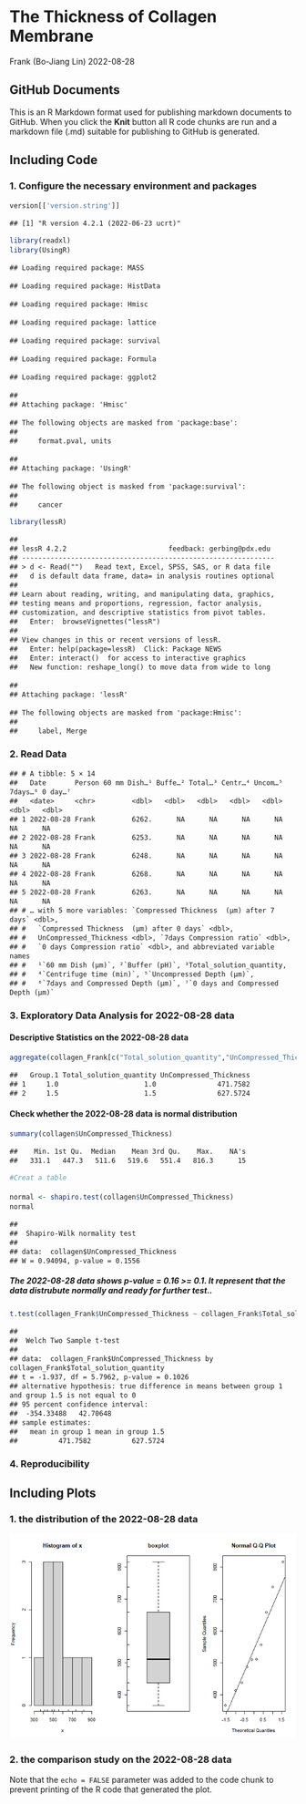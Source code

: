 The Thickness of Collagen Membrane
================
Frank (Bo-Jiang Lin)
2022-08-28

## GitHub Documents

This is an R Markdown format used for publishing markdown documents to
GitHub. When you click the **Knit** button all R code chunks are run and
a markdown file (.md) suitable for publishing to GitHub is generated.

## Including Code

### 1. Configure the necessary environment and packages

``` r
version[['version.string']]
```

    ## [1] "R version 4.2.1 (2022-06-23 ucrt)"

``` r
library(readxl)
library(UsingR)
```

    ## Loading required package: MASS

    ## Loading required package: HistData

    ## Loading required package: Hmisc

    ## Loading required package: lattice

    ## Loading required package: survival

    ## Loading required package: Formula

    ## Loading required package: ggplot2

    ## 
    ## Attaching package: 'Hmisc'

    ## The following objects are masked from 'package:base':
    ## 
    ##     format.pval, units

    ## 
    ## Attaching package: 'UsingR'

    ## The following object is masked from 'package:survival':
    ## 
    ##     cancer

``` r
library(lessR)
```

    ## 
    ## lessR 4.2.2                         feedback: gerbing@pdx.edu 
    ## --------------------------------------------------------------
    ## > d <- Read("")   Read text, Excel, SPSS, SAS, or R data file
    ##   d is default data frame, data= in analysis routines optional
    ## 
    ## Learn about reading, writing, and manipulating data, graphics,
    ## testing means and proportions, regression, factor analysis,
    ## customization, and descriptive statistics from pivot tables.
    ##   Enter:  browseVignettes("lessR")
    ## 
    ## View changes in this or recent versions of lessR.
    ##   Enter: help(package=lessR)  Click: Package NEWS
    ##   Enter: interact()  for access to interactive graphics
    ##   New function: reshape_long() to move data from wide to long

    ## 
    ## Attaching package: 'lessR'

    ## The following objects are masked from 'package:Hmisc':
    ## 
    ##     label, Merge

### 2. Read Data

    ## # A tibble: 5 × 14
    ##   Date       Person 60 mm Dish…¹ Buffe…² Total…³ Centr…⁴ Uncom…⁵ 7days…⁶ 0 day…⁷
    ##   <date>     <chr>         <dbl>   <dbl>   <dbl>   <dbl>   <dbl>   <dbl>   <dbl>
    ## 1 2022-08-28 Frank         6262.      NA      NA      NA      NA      NA      NA
    ## 2 2022-08-28 Frank         6253.      NA      NA      NA      NA      NA      NA
    ## 3 2022-08-28 Frank         6248.      NA      NA      NA      NA      NA      NA
    ## 4 2022-08-28 Frank         6268.      NA      NA      NA      NA      NA      NA
    ## 5 2022-08-28 Frank         6263.      NA      NA      NA      NA      NA      NA
    ## # … with 5 more variables: `Compressed Thickness  (μm) after 7 days` <dbl>,
    ## #   `Compressed Thickness  (μm) after 0 days` <dbl>,
    ## #   UnCompressed_Thickness <dbl>, `7days Compression ratio` <dbl>,
    ## #   `0 days Compression ratio` <dbl>, and abbreviated variable names
    ## #   ¹​`60 mm Dish (μm)`, ²​`Buffer (pH)`, ³​Total_solution_quantity,
    ## #   ⁴​`Centrifuge time (min)`, ⁵​`Uncompressed Depth (μm)`,
    ## #   ⁶​`7days and Compressed Depth (μm)`, ⁷​`0 days and Compressed Depth (μm)`

### 3. Exploratory Data Analysis for 2022-08-28 data

#### Descriptive Statistics on the 2022-08-28 data

``` r
aggregate(collagen_Frank[c("Total_solution_quantity","UnCompressed_Thickness")],list(collagen_Frank$Total_solution_quantity),mean)
```

    ##   Group.1 Total_solution_quantity UnCompressed_Thickness
    ## 1     1.0                     1.0               471.7582
    ## 2     1.5                     1.5               627.5724

#### Check whether the 2022-08-28 data is normal distribution

``` r
summary(collagen$UnCompressed_Thickness)
```

    ##    Min. 1st Qu.  Median    Mean 3rd Qu.    Max.    NA's 
    ##   331.1   447.3   511.6   519.6   551.4   816.3      15

``` r
#Creat a table

normal <- shapiro.test(collagen$UnCompressed_Thickness)
normal
```

    ## 
    ##  Shapiro-Wilk normality test
    ## 
    ## data:  collagen$UnCompressed_Thickness
    ## W = 0.94094, p-value = 0.1556

##### The 2022-08-28 data shows p-value = 0.16 \>= 0.1. It represent that the data distrubute normally and ready for further test..

``` r
t.test(collagen_Frank$UnCompressed_Thickness ~ collagen_Frank$Total_solution_quantity)
```

    ## 
    ##  Welch Two Sample t-test
    ## 
    ## data:  collagen_Frank$UnCompressed_Thickness by collagen_Frank$Total_solution_quantity
    ## t = -1.937, df = 5.7962, p-value = 0.1026
    ## alternative hypothesis: true difference in means between group 1 and group 1.5 is not equal to 0
    ## 95 percent confidence interval:
    ##  -354.33488   42.70648
    ## sample estimates:
    ##   mean in group 1 mean in group 1.5 
    ##          471.7582          627.5724

### 4. Reproducibility

## Including Plots

### 1. the distribution of the 2022-08-28 data

![](Collagen-Membrane_files/figure-gfm/normal%20plot-1.png)<!-- -->

### 2. the comparison study on the 2022-08-28 data

Note that the `echo = FALSE` parameter was added to the code chunk to
prevent printing of the R code that generated the plot.
